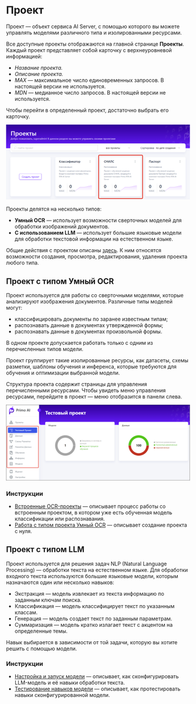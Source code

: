 # Проект

Проект — объект сервиса AI Server, с помощью которого вы можете управлять моделями различного типа и изолированными ресурсами. 

Все доступные проекты отображаются на главной странице **Проекты**. Каждый проект представляет собой карточку с верхнеуровневой информацией:
* *Название проекта.*
* *Описание проекта.*
* *MAX* — максимальное число единовременных запросов. В настоящей версии не используется.
* *MDN* — медианное число запросов.  В настоящей версии не используется.

Чтобы перейти в определенный проект, достаточно выбрать его карточку. 

![](<../../../primo-ai/resources/user/project_cards.png>)

Проекты делятся на несколько типов:
* **Умный OCR** — использует возможности сверточных моделей для обработки изображений документов.
* **С использованием LLM** — использует большие языковые модели для обработки текстовой информации на естественном языке.

Общие действия с проектом описаны [здесь](https://docs.primo-rpa.ru/primo-rpa/primo-rpa-ai-server/user/projects/operations-with-project). К ним относятся возможности создания, просмотра, редактирования, удаления проекта любого типа.


## Проект с типом Умный OCR

Проект используется для работы со сверточными моделями, которые анализируют изображения документов. Различные типы моделей могут:
* классифицировать документы по заранее известным типам;
* распознавать данные в документах утвержденной формы;
* распознавать данные в документах произвольной формы.

В одном проекте допускается работать только с одним из перечисленных типов модели.

Проект группирует такие изолированные ресурсы, как датасеты, схемы разметки, шаблоны обучения и инференса, которые требуются для обучения и оптимизации выбранной модели. 

Структура проекта содержит страницы для управления перечисленными ресурсами. Чтобы увидеть меню управления ресурсами, перейдите в проект — меню отобразится в панели слева. 

![](<../../../.gitbook/assets1/primo-ai/user-guide/project-menu-panel.png>)

### Инструкции

* [Встроенные OCR-проекты](https://docs.primo-rpa.ru/primo-rpa/primo-rpa-ai-server/user/quick-start/about-system-projects) — описывает процесс работы со встроенным проектом, в котором уже есть обученная модель классификации или распознавания. 
* [Работа с типом проекта Умный OCR](https://docs.primo-rpa.ru/primo-rpa/primo-rpa-ai-server/user/smart-ocr) — описывает создание проекта с нуля.

## Проект с типом LLM

Проект используется для решения задач NLP (Natural Language Processing) — обработки текста на естественном языке. Для обработки входного текста используются большие языковые модели, которым назначаются один или несколько навыков:
* Экстракция — модель извлекает из текста информацию по заданным ключам поиска.
* Классификация — модель классифицирует текст по указанным классам.
* Генерация — модель создает текст по заданным параметрам.
* Суммаризация — модель кратко излагает текст с акцентом на определенные темы.

Навык выбирается в зависимости от той задачи, которую вы хотите решить с помощью модели.

### Инструкции

* [Настройка и запуск модели](https://docs.primo-rpa.ru/primo-rpa/primo-rpa-ai-server/user/rabota-s-tipom-proekta-nlp-zadachi/configuration) — описывает, как сконфигурировать LLM-модель и её навыки обработки текста.
* [Тестирование навыков модели](https://docs.primo-rpa.ru/primo-rpa/primo-rpa-ai-server/user/rabota-s-tipom-proekta-nlp-zadachi/testing) — описывает, как протестировать навыки сконфигурированной модели.




